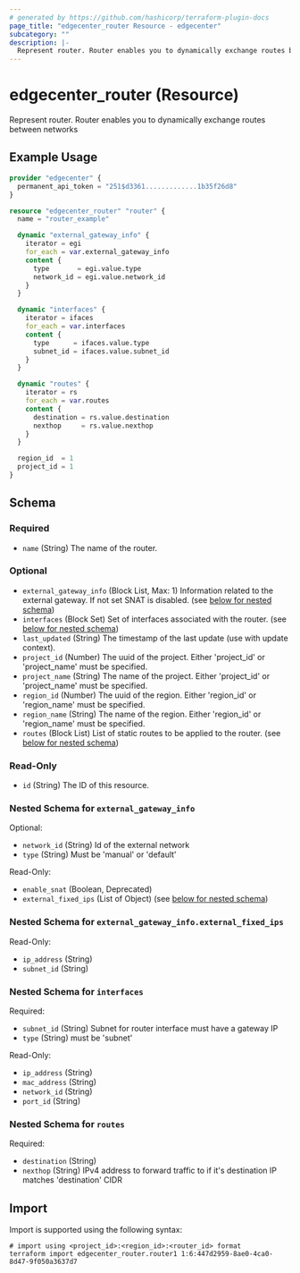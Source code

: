 ```yaml
---
# generated by https://github.com/hashicorp/terraform-plugin-docs
page_title: "edgecenter_router Resource - edgecenter"
subcategory: ""
description: |-
  Represent router. Router enables you to dynamically exchange routes between networks
---
```


# edgecenter_router (Resource)

Represent router. Router enables you to dynamically exchange routes between networks

## Example Usage

```terraform
provider "edgecenter" {
  permanent_api_token = "251$d3361.............1b35f26d8"
}

resource "edgecenter_router" "router" {
  name = "router_example"

  dynamic "external_gateway_info" {
    iterator = egi
    for_each = var.external_gateway_info
    content {
      type       = egi.value.type
      network_id = egi.value.network_id
    }
  }

  dynamic "interfaces" {
    iterator = ifaces
    for_each = var.interfaces
    content {
      type      = ifaces.value.type
      subnet_id = ifaces.value.subnet_id
    }
  }

  dynamic "routes" {
    iterator = rs
    for_each = var.routes
    content {
      destination = rs.value.destination
      nexthop     = rs.value.nexthop
    }
  }

  region_id  = 1
  project_id = 1
}
```

<!-- schema generated by tfplugindocs -->
## Schema

### Required

- `name` (String) The name of the router.

### Optional

- `external_gateway_info` (Block List, Max: 1) Information related to the external gateway. If not set SNAT is disabled. (see [below for nested schema](#nestedblock--external_gateway_info))
- `interfaces` (Block Set) Set of interfaces associated with the router. (see [below for nested schema](#nestedblock--interfaces))
- `last_updated` (String) The timestamp of the last update (use with update context).
- `project_id` (Number) The uuid of the project. Either 'project_id' or 'project_name' must be specified.
- `project_name` (String) The name of the project. Either 'project_id' or 'project_name' must be specified.
- `region_id` (Number) The uuid of the region. Either 'region_id' or 'region_name' must be specified.
- `region_name` (String) The name of the region. Either 'region_id' or 'region_name' must be specified.
- `routes` (Block List) List of static routes to be applied to the router. (see [below for nested schema](#nestedblock--routes))

### Read-Only

- `id` (String) The ID of this resource.

<a id="nestedblock--external_gateway_info"></a>
### Nested Schema for `external_gateway_info`

Optional:

- `network_id` (String) Id of the external network
- `type` (String) Must be 'manual' or 'default'

Read-Only:

- `enable_snat` (Boolean, Deprecated)
- `external_fixed_ips` (List of Object) (see [below for nested schema](#nestedatt--external_gateway_info--external_fixed_ips))

<a id="nestedatt--external_gateway_info--external_fixed_ips"></a>
### Nested Schema for `external_gateway_info.external_fixed_ips`

Read-Only:

- `ip_address` (String)
- `subnet_id` (String)



<a id="nestedblock--interfaces"></a>
### Nested Schema for `interfaces`

Required:

- `subnet_id` (String) Subnet for router interface must have a gateway IP
- `type` (String) must be 'subnet'

Read-Only:

- `ip_address` (String)
- `mac_address` (String)
- `network_id` (String)
- `port_id` (String)


<a id="nestedblock--routes"></a>
### Nested Schema for `routes`

Required:

- `destination` (String)
- `nexthop` (String) IPv4 address to forward traffic to if it's destination IP matches 'destination' CIDR

## Import

Import is supported using the following syntax:

```shell
# import using <project_id>:<region_id>:<router_id> format
terraform import edgecenter_router.router1 1:6:447d2959-8ae0-4ca0-8d47-9f050a3637d7
```
